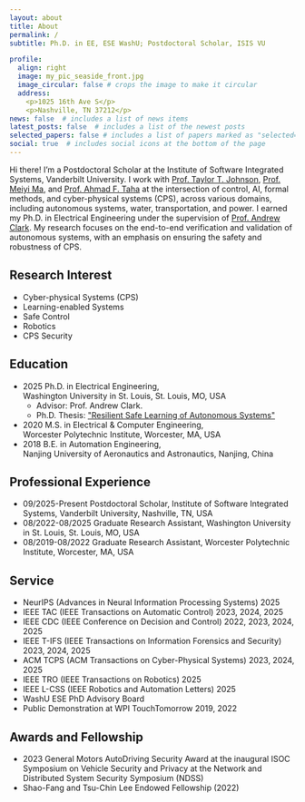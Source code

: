 ```yaml
---
layout: about
title: About
permalink: /
subtitle: Ph.D. in EE, ESE WashU; Postdoctoral Scholar, ISIS VU

profile:
  align: right
  image: my_pic_seaside_front.jpg
  image_circular: false # crops the image to make it circular
  address: 
    <p>1025 16th Ave S</p>
    <p>Nashville, TN 37212</p>
news: false  # includes a list of news items
latest_posts: false  # includes a list of the newest posts
selected_papers: false # includes a list of papers marked as "selected={true}"
social: true  # includes social icons at the bottom of the page
---
```


Hi there! I’m a Postdoctoral Scholar at the Institute of Software Integrated Systems, Vanderbilt University. I work with [Prof. Taylor T. Johnson](https://www.taylortjohnson.com/), [Prof. Meiyi Ma](https://meiyima.github.io/), and [Prof. Ahmad F. Taha](https://lab.vanderbilt.edu/taha/) at the intersection of control, AI, formal methods, and cyber-physical systems (CPS), across various domains, including autonomous systems, water, transportation, and power. 
I earned my Ph.D. in Electrical Engineering under the supervision of [Prof. Andrew Clark](https://engineering.washu.edu/faculty/Andrew-Clark.html). My research focuses on the end-to-end verification and validation of autonomous systems, with an emphasis on ensuring the safety and robustness of CPS.

## Research Interest
- Cyber-physical Systems (CPS)
- Learning-enabled Systems
- Safe Control
- Robotics
- CPS Security

## Education
- 2025 Ph.D. in Electrical Engineering, <br />
  Washington University in St. Louis, St. Louis, MO, USA
  - Advisor: Prof. Andrew Clark. 
  - Ph.D. Thesis: ["Resilient Safe Learning of Autonomous Systems"](../assets/pdf/Resilient_Safe_Control_of_Autonomous_Systems.pdf)
- 2020 M.S. in Electrical & Computer Engineering, <br />
  Worcester Polytechnic Institute, Worcester, MA, USA
- 2018 B.E. in Automation Engineering, <br />
  Nanjing University of Aeronautics and Astronautics, Nanjing, China


## Professional Experience
- 09/2025-Present   Postdoctoral Scholar, Institute of Software Integrated Systems, Vanderbilt University, Nashville, TN, USA
- 08/2022-08/2025   Graduate Research Assistant, Washington University in St. Louis, St. Louis, MO, USA
- 08/2019-08/2022   Graduate Research Assistant, Worcester Polytechnic Institute, Worcester, MA, USA

## Service
- NeurIPS (Advances in Neural Information Processing Systems) 2025
- IEEE TAC (IEEE Transactions on Automatic Control) 2023, 2024, 2025
- IEEE CDC (IEEE Conference on Decision and Control) 2022, 2023, 2024, 2025
- IEEE T-IFS (IEEE Transactions on Information Forensics and Security) 2023, 2024, 2025
- ACM TCPS (ACM Transactions on Cyber-Physical Systems) 2023, 2024, 2025
- IEEE TRO (IEEE Transactions on Robotics) 2025
- IEEE L-CSS (IEEE Robotics and Automation Letters) 2025
- WashU ESE PhD Advisory Board
- Public Demonstration at WPI TouchTomorrow 2019, 2022

## Awards and Fellowship
- 2023 General Motors AutoDriving Security Award at the inaugural ISOC Symposium on Vehicle Security and Privacy at the Network and Distributed System Security Symposium (NDSS)
- Shao-Fang and Tsu-Chin Lee Endowed Fellowship (2022)

<!-- ## Software Tools
- Python, PyTorch, Matlab, Linux, ROS, C/C++

## Hardware Platform
- Raspberry Pi, Arduino, F1Tenth Car, Quadrotors -->

<!-- Write your biography here. Tell the world about yourself. Link to your favorite [subreddit](http://reddit.com). You can put a picture in, too. The code is already in, just name your picture `prof_pic.jpg` and put it in the `img/` folder.

Put your address / P.O. box / other info right below your picture. You can also disable any of these elements by editing `profile` property of the YAML header of your `_pages/about.md`. Edit `_bibliography/papers.bib` and Jekyll will render your [publications page](/al-folio/publications/) automatically.

Link to your social media connections, too. This theme is set up to use [Font Awesome icons](http://fortawesome.github.io/Font-Awesome/) and [Academicons](https://jpswalsh.github.io/academicons/), like the ones below. Add your Facebook, Twitter, LinkedIn, Google Scholar, or just disable all of them. -->
